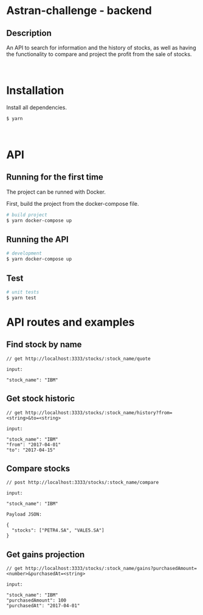 # Astran-challenge - backend

## Description

An API to search for information and the history of stocks, as well as having the functionality to compare and project the profit from the sale of stocks.

<br>

# Installation

Install all dependencies.

```bash
$ yarn
```

<br>

# API

## Running for the first time

The project can be runned with Docker.

First, build the project from the docker-compose file.

```bash
# build project
$ yarn docker-compose up
```

## Running the API

```bash
# development
$ yarn docker-compose up
```

## Test

```bash
# unit tests
$ yarn test
```

# API routes and examples

## Find stock by name

```
// get http://localhost:3333/stocks/:stock_name/quote

input:

"stock_name": "IBM"
```

## Get stock historic
```
// get http://localhost:3333/stocks/:stock_name/history?from=<string>&to=<string>

input:

"stock_name": "IBM"
"from": "2017-04-01" 
"to": "2017-04-15"
```

## Compare stocks
```
// post http://localhost:3333/stocks/:stock_name/compare

input:

"stock_name": "IBM"

Payload JSON:

{
  "stocks": ["PETR4.SA", "VALE5.SA"]
}
```

## Get gains projection
```
// get http://localhost:3333/stocks/:stock_name/gains?purchasedAmount=<number>&purchasedAt=<string>

input:

"stock_name": "IBM"
"purchasedAmount": 100
"purchasedAt": "2017-04-01"
```